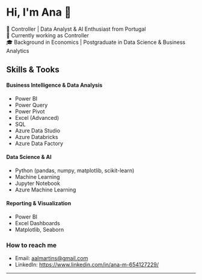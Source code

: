 # Hi, I'm Ana 👋

🎯 Controller | Data Analyst & AI Enthusiast from Portugal  
💼 Currently working as Controller  
🎓 Background in Economics | Postgraduate in Data Science & Business Analytics

##  Skills & Tooks

#### Business Intelligence & Data Analysis
- Power BI  
- Power Query  
- Power Pivot  
- Excel (Advanced)
- SQL 
- Azure Data Studio  
- Azure Databricks
- Azure Data Factory  

#### Data Science & AI
- Python (pandas, numpy, matplotlib, scikit-learn)
- Machine Learning
- Jupyter Notebook
- Azure Machine Learning

#### Reporting & Visualization
- Power BI  
- Excel Dashboards  
- Matplotlib, Seaborn  


### How to reach me
- Email: aalmartins@gmail.com 
- LinkedIn: https://www.linkedin.com/in/ana-m-654127229/

---

